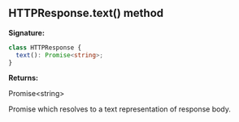 ## HTTPResponse.text() method

**Signature:**

```typescript
class HTTPResponse {
  text(): Promise<string>;
}
```

**Returns:**

Promise&lt;string&gt;

Promise which resolves to a text representation of response body.
